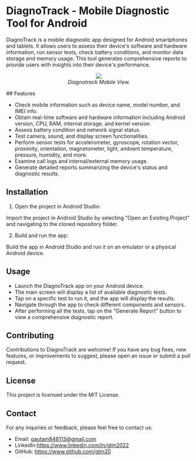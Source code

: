 # DiagnoTrack - Mobile Diagnostic Tool for Android

DiagnoTrack is a mobile diagnostic app designed for Android smartphones and tablets. It allows users to assess their device's software and hardware information, run sensor tests, check battery conditions, and monitor data storage and memory usage. This tool generates comprehensive reports to provide users with insights into their device's performance.

<p align="center">
<img src="https://github.com/gtm20/DiagnoTrack/assets/115064011/1f81cc95-372e-46ea-93de-1f1ef5c1a6af">

<br>
<em>Diagnotrack Mobile View.</em>
</p>
## Features

- Check mobile information such as device name, model number, and IMEI info.
- Obtain real-time software and hardware information including Android version, CPU, RAM, internal storage, and kernel version.
- Assess battery condition and network signal status.
- Test camera, sound, and display screen functionalities.
- Perform sensor tests for accelerometer, gyroscope, rotation vector, proximity, orientation, magnetometer, light, ambient temperature, pressure, humidity, and more.
- Examine call logs and internal/external memory usage.
- Generate detailed reports summarizing the device's status and diagnostic results.


## Installation

1. Open the project in Android Studio:

Import the project in Android Studio by selecting "Open an Existing Project" and navigating to the cloned repository folder.

2. Build and run the app:

Build the app in Android Studio and run it on an emulator or a physical Android device.

## Usage

- Launch the DiagnoTrack app on your Android device.
- The main screen will display a list of available diagnostic tests.
- Tap on a specific test to run it, and the app will display the results.
- Navigate through the app to check different components and sensors.
- After performing all the tests, tap on the "Generate Report" button to view a comprehensive diagnostic report.

## Contributing

Contributions to DiagnoTrack are welcome! If you have any bug fixes, new features, or improvements to suggest, please open an issue or submit a pull request.

## License

This project is licensed under the MIT License.

## Contact

For any inquiries or feedback, please feel free to contact us:

- Email: gautam848113@gmail.com 
- LinkedIn:https://www.linkedin.com/in/gtm2022
- GitHub: https://www.github.com/gtm20


